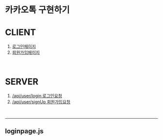 # 카카오톡 구현하기

# CLIENT
1. [로그인페이지](#loginpage.js)
2. [회원가입페이지](#SignUpPage.js)

<br>

# SERVER

1. [/api/user/login 로그인요청](#LoginPage.js)
2. [/api/user/signUp 회원가입요청](#SignUpPage.js)

<br>

***

## loginpage.js
